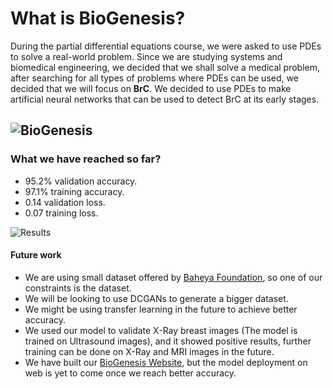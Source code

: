 
# What is BioGenesis?

During the partial differential equations course, we were asked to use PDEs to solve a real-world problem. Since we are studying systems and biomedical engineering, we decided that we shall solve a medical problem, after searching for all types of problems where PDEs can be used, we decided that we will focus on **BrC**. We decided to use PDEs to make artificial neural networks that can be used to detect BrC at its early stages.

![BioGenesis](https://i.imgur.com/L8V862r.png)
---

### What we have reached so far?
- 95.2% validation accuracy.
- 97.1% training accuracy.
- 0.14 validation loss.
- 0.07 training loss.

![Results](https://i.imgur.com/EW7v6i4.png)
#### Future work
- We are using small dataset offered by [Baheya Foundation](https://baheya.org/), so one of our constraints is the dataset.
- We will be looking to use DCGANs to generate a bigger dataset.
- We might be using transfer learning in the future to achieve better accuracy.
- We used our model to validate X-Ray breast images (The model is trained on Ultrasound images), and it showed positive results, further training can be done on X-Ray and MRI images in the future.
- We have built our [BioGenesis Website](https://biogenesis.vercel.app/), but the model deployment on web is yet to come once we reach better accuracy. 
